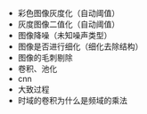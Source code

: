 - 彩色图像灰度化（自动阈值）
- 灰度图像二值化（自动阈值）
- 图像降噪（未知噪声类型）
- 图像是否进行细化（细化去除结构）
- 图像的毛刺剔除
- 卷积、池化
- cnn
- 大致过程
- 时域的卷积为什么是频域的乘法